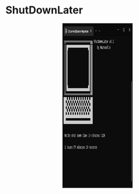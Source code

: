 # ShutDownLater

<p align="center">
  <img width="192" height="451" src="https://raw.githubusercontent.com/markaelie/ShutDownLater/master/ShutDownLaterV2byMarkaelie.png">
</p>
